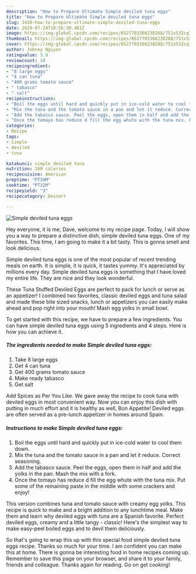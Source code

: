 ```yaml
---
description: "How to Prepare Ultimate Simple deviled tuna eggs"
title: "How to Prepare Ultimate Simple deviled tuna eggs"
slug: 3420-how-to-prepare-ultimate-simple-deviled-tuna-eggs
date: 2020-07-24T10:56:30.481Z
image: https://img-global.cpcdn.com/recipes/6527703366238208/751x532cq70/simple-deviled-tuna-eggs-recipe-main-photo.jpg
thumbnail: https://img-global.cpcdn.com/recipes/6527703366238208/751x532cq70/simple-deviled-tuna-eggs-recipe-main-photo.jpg
cover: https://img-global.cpcdn.com/recipes/6527703366238208/751x532cq70/simple-deviled-tuna-eggs-recipe-main-photo.jpg
author: Johnny Nguyen
ratingvalue: 3.9
reviewcount: 10
recipeingredient:
- "8 large eggs"
- "4 can tuna"
- "400 grams tomato sauce"
- " tabasco"
- " salt"
recipeinstructions:
- "Boil the eggs until hard and quickly put in ice-cold water to cool them down."
- "Mix the tuna and the tomato sauce in a pan and let it reduce. Correct seasoning."
- "Add the tabasco sauce. Peel the eggs, open them in half and add the yolks in the pan. Mash the mix with a fork."
- "Once the tomayo has reduce d fill the egg whute with the tuna mix. Put some of the remaining paste in the middle with some crackers and enjoy!"
categories:
- Recipe
tags:
- simple
- deviled
- tuna

katakunci: simple deviled tuna 
nutrition: 269 calories
recipecuisine: American
preptime: "PT39M"
cooktime: "PT32M"
recipeyield: "3"
recipecategory: Dessert

---
```



![Simple deviled tuna eggs](https://img-global.cpcdn.com/recipes/6527703366238208/751x532cq70/simple-deviled-tuna-eggs-recipe-main-photo.jpg)

Hey everyone, it is me, Dave, welcome to my recipe page. Today, I will show you a way to prepare a distinctive dish, simple deviled tuna eggs. One of my favorites. This time, I am going to make it a bit tasty. This is gonna smell and look delicious.

Simple deviled tuna eggs is one of the most popular of recent trending meals on earth. It is simple, it is quick, it tastes yummy. It's appreciated by millions every day. Simple deviled tuna eggs is something that I have loved my entire life. They are nice and they look wonderful.

These Tuna Stuffed Deviled Eggs are perfect to pack for lunch or serve as an appetizer! I combined two favorites, classic deviled eggs and tuna salad and made these bite sized snacks, lunch or appetizers you can easily make ahead and pop right into your mouth! Mash egg yolks in small bowl.


To get started with this recipe, we have to prepare a few ingredients. You can have simple deviled tuna eggs using 5 ingredients and 4 steps. Here is how you can achieve it.

<!--inarticleads1-->

##### The ingredients needed to make Simple deviled tuna eggs:

1. Take 8 large eggs
1. Get 4 can tuna
1. Get 400 grams tomato sauce
1. Make ready  tabasco
1. Get  salt


Add Spices as Per You Like. We gave away the recipe to cook tuna with deviled eggs in most convenient way. Now you can enjoy this dish with putting in much effort and it is healthy as well, Bon Appetite! Deviled eggs are often served as a pre-lunch appetizer in homes around Spain. 

<!--inarticleads2-->

##### Instructions to make Simple deviled tuna eggs:

1. Boil the eggs until hard and quickly put in ice-cold water to cool them down.
1. Mix the tuna and the tomato sauce in a pan and let it reduce. Correct seasoning.
1. Add the tabasco sauce. Peel the eggs, open them in half and add the yolks in the pan. Mash the mix with a fork.
1. Once the tomayo has reduce d fill the egg whute with the tuna mix. Put some of the remaining paste in the middle with some crackers and enjoy!


This version combines tuna and tomato sauce with creamy egg yolks. This recipe is quick to make and a bright addition to any lunchtime meal. Make them and learn why deviled eggs with tuna are a Spanish favorite. Perfect deviled eggs, creamy and a little tangy - classic! Here&#39;s the simplest way to make easy-peel boiled eggs and to devil them deliciously. 

So that's going to wrap this up with this special food simple deviled tuna eggs recipe. Thanks so much for your time. I am confident you can make this at home. There is gonna be interesting food in home recipes coming up. Remember to save this page on your browser, and share it to your family, friends and colleague. Thanks again for reading. Go on get cooking!
